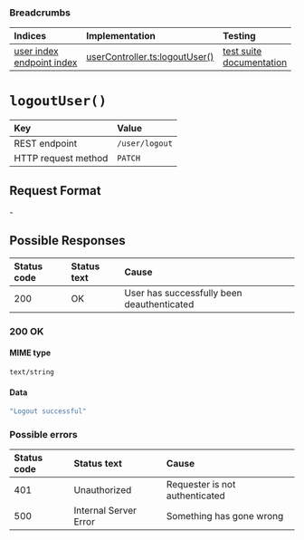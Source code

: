 ### Breadcrumbs

| Indices | Implementation | Testing |
| :----------------------------------------------------------- | :-------------------------------------------------------------------------------------------------------------------- | :--------------------------------------------------------------------------------------------------------------------------------------------------------------- |
| [user index](./index.md)<br>[endpoint index](../index.md) | [userController.ts:logoutUser()](../../../../../backend/src/controllers/userController.ts#L66-L76) |  [test suite](../../../../../backend/tests/controllers/user/userController.test.ts)<br>[documentation](../../tests/user/userControllerTest.md) |

# `logoutUser()`

| Key                 | Value          |
| :------------------ | :------------- |
| REST endpoint       | `/user/logout` |
| HTTP request method | `PATCH`        |

## Request Format

\-

## Possible Responses

| Status code | Status text | Cause                                      |
| :---------- | :---------- | :----------------------------------------- |
| 200         | OK          | User has successfully been deauthenticated |

### 200 OK

#### MIME type

`text/string`

#### Data

```typescript
"Logout successful"
```

### Possible errors

| Status code | Status text           | Cause                          |
| :---------- | :-------------------- | :----------------------------- |
| 401         | Unauthorized          | Requester is not authenticated |
| 500         | Internal Server Error | Something has gone wrong       |
